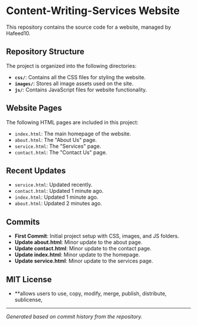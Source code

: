 # Content-Writing-Services Website

This repository contains the source code for a website, managed by Hafeed10.

## Repository Structure

The project is organized into the following directories:

* **`css/`**: Contains all the CSS files for styling the website.
* **`images/`**: Stores all image assets used on the site.
* **`js/`**: Contains JavaScript files for website functionality.

## Website Pages

The following HTML pages are included in this project:

* `index.html`: The main homepage of the website.
* `about.html`: The "About Us" page.
* `service.html`: The "Services" page.
* `contact.html`: The "Contact Us" page.

## Recent Updates

* `service.html`: Updated recently.
* `contact.html`: Updated 1 minute ago.
* `index.html`: Updated 1 minute ago.
* `about.html`: Updated 2 minutes ago.

## Commits

* **First Commit**: Initial project setup with CSS, images, and JS folders.
* **Update about.html**: Minor update to the about page.
* **Update contact.html**: Minor update to the contact page.
* **Update index.html**: Minor update to the homepage.
* **Update service.html**: Minor update to the services page.
## MIT License
* **allows users to use, copy, modify, merge, publish, distribute, sublicense,
---
*Generated based on commit history from the repository.*
